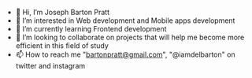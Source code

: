 - 👋 Hi, I’m Joseph Barton Pratt
- 👀 I’m interested in Web development and Mobile apps development
- 🌱 I’m currently learning Frontend development 
- 💞️ I’m looking to collaborate on projects that will help me become more efficient in this field of study
- 📫 How to reach me "bartonpratt@gmail.com", "@iamdelbarton" on twitter and instagram

<!---
bartonpratt/bartonpratt is a ✨ special ✨ repository because its `README.md` (this file) appears on your GitHub profile.
You can click the Preview link to take a look at your changes.
--->
